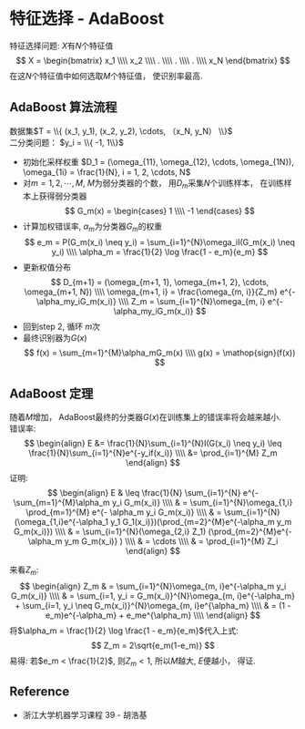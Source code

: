 # 特征选择 - AdaBoost
特征选择问题: $X$有$N$个特征值
$$
X = 
\begin{bmatrix}
x_1 \\\\
x_2 \\\\
. \\\\
. \\\\
. \\\\
x_N
\end{bmatrix}
$$
在这$N$个特征值中如何选取$M$个特征值， 使识别率最高.

## AdaBoost 算法流程
数据集$T = \\{ (x_1, y_1), (x_2, y_2), \cdots, （x_N, y_N） \\}$  
二分类问题： $y_i = \\{ -1, 1\\}$  
* 初始化采样权重 $D_1 = (\omega_{11}, \omega_{12}, \cdots, \omega_{1N}), \omega_{1i} = \frac{1}{N}, i = 1, 2, \cdots, N$
* 对$m = 1, 2, \cdots, M$, $M$为弱分类器的个数， 用$D_m$采集$N$个训练样本， 在训练样本上获得弱分类器
$$
G_m(x) = \begin{cases} 1 \\\\ 
-1
\end{cases}
$$
* 计算加权错误率, $\alpha_m$为分类器$G_m$的权重
$$
e_m = P(G_m(x_i) \neq y_i) = \sum_{i=1}^{N}\omega_iI(G_m(x_i) \neq y_i) \\\\
\alpha_m = \frac{1}{2} \log \frac{1 - e_m}{e_m}
$$
* 更新权值分布
$$
D_{m+1} = (\omega_{m+1, 1}, \omega_{m+1, 2}, \cdots, \omega_{m+1, N}) \\\\
\omega_{m+1, i} = \frac{\omega_{m, i}}{Z_m} e^{-\alpha_my_iG_m(x_i)} \\\\ 
Z_m = \sum_{i=1}^{N}\omega_{m, i} e^{-\alpha_my_iG_m(x_i)}
$$
* 回到step 2, 循环 $m$次
* 最终识别器为$G(x)$
$$
f(x) = \sum_{m=1}^{M}\alpha_mG_m(x) \\\\
g(x) = \mathop{sign}(f(x))
$$

## AdaBoost 定理
随着$M$增加， AdaBoost最终的分类器$G(x)$在训练集上的错误率将会越来越小.  
错误率:
$$
\begin{align}
E &= \frac{1}{N}\sum_{i=1}^{N}I(G(x_i) \neq y_i) \leq \frac{1}{N}\sum_{i=1}^{N}e^{-y_if(x_i)} \\\\
&= \prod_{i=1}^{M} Z_m
\end{align}
$$
证明:
$$
\begin{align}
E & \leq \frac{1}{N} \sum_{i=1}^{N} e^{- \sum_{m=1}^{M}\alpha_m y_i G_m(x_i)} \\\\
& = \sum_{i=1}^{N}\omega_{1,i} \prod_{m=1}^{M} e^{- \alpha_m y_i G_m(x_i)} \\\\
& = \sum_{i=1}^{N}(\omega_{1,i}e^{-\alpha_1 y_1 G_1(x_i)})(\prod_{m=2}^{M}e^{-\alpha_m y_m G_m(x_i)}) \\\\
& = \sum_{i=1}^{N}(\omega_{2,i} Z_1) (\prod_{m=2}^{M}e^{-\alpha_m y_m G_m(x_i)} )  \\\\
& = \cdots \\\\
& = \prod_{i=1}^{M} Z_i
\end{align}
$$

来看$Z_m$:
$$
\begin{align}
Z_m & = \sum_{i=1}^{N}\omega_{m, i}e^{-\alpha_m y_i G_m(x_i)} \\\\
& = \sum_{i=1, y_i = G_m(x_i)}^{N}\omega_{m, i}e^{-\alpha_m} + \sum_{i=1, y_i \neq G_m(x_i)}^{N}\omega_{m, i}e^{\alpha_m} \\\\
& = (1 - e_m)e^{-\alpha_m} + e_me^{\alpha_m} \\\\
\end{align}
$$
将$\alpha_m = \frac{1}{2} \log \frac{1 - e_m}{e_m}$代入上式:
$$
Z_m = 2\sqrt{e_m(1-e_m)}
$$
易得: 若$e_m < \frac{1}{2}$, 则$Z_m < 1$, 所以$M$越大, $E$便越小， 得证.



## Reference
* 浙江大学机器学习课程 39 - 胡浩基

